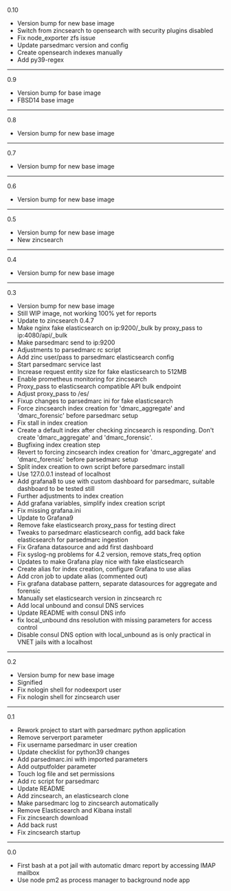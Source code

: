 0.10

* Version bump for new base image
* Switch from zincsearch to opensearch with security plugins disabled
* Fix node_exporter zfs issue
* Update parsedmarc version and config
* Create opensearch indexes manually
* Add py39-regex

---

0.9

* Version bump for base image
* FBSD14 base image

---

0.8

* Version bump for new base image

---

0.7

* Version bump for new base image

---

0.6

* Version bump for new base image

---

0.5

* Version bump for new base image
* New zincsearch

---

0.4

* Version bump for new base image

---

0.3

* Version bump for new base image
* Still WIP image, not working 100% yet for reports
* Update to zincsearch 0.4.7
* Make nginx fake elasticsearch on ip:9200/_bulk by proxy_pass to ip:4080/api/_bulk
* Make parsedmarc send to ip:9200
* Adjustments to parsedmarc rc script
* Add zinc user/pass to parsedmarc elasticsearch config
* Start parsedmarc service last
* Increase request entity size for fake elasticsearch to 512MB
* Enable prometheus monitoring for zincsearch
* Proxy_pass to elasticsearch compatible API bulk endpoint
* Adjust proxy_pass to /es/
* Fixup changes to parsedmarc ini for fake elasticsearch
* Force zincsearch index creation for 'dmarc_aggregate' and 'dmarc_forensic' before parsedmarc setup
* Fix stall in index creation
* Create a default index after checking zincsearch is responding. Don't create 'dmarc_aggregate' and 'dmarc_forensic'.
* Bugfixing index creation step
* Revert to forcing zincsearch index creation for 'dmarc_aggregate' and 'dmarc_forensic' before parsedmarc setup
* Split index creation to own script before parsedmarc install
* Use 127.0.0.1 instead of localhost
* Add grafana8 to use with custom dashboard for parsedmarc, suitable dashboard to be tested still
* Further adjustments to index creation
* Add grafana variables, simplify index creation script
* Fix missing grafana.ini
* Update to Grafana9
* Remove fake elasticsearch proxy_pass for testing direct
* Tweaks to parsedmarc elasticsearch config, add back fake elasticsearch for parsedmarc ingestion
* Fix Grafana datasource and add first dashboard
* Fix syslog-ng problems for 4.2 version, remove stats_freq option
* Updates to make Grafana play nice with fake elasticsearch
* Create alias for index creation, configure Grafana to use alias
* Add cron job to update alias (commented out)
* Fix grafana database pattern, separate datasources for aggregate and forensic
* Manually set elasticsearch version in zincsearch rc
* Add local unbound and consul DNS services
* Update README with consul DNS info
* fix local_unbound dns resolution with missing parameters for access control
* Disable consul DNS option with local_unbound as is only practical in VNET jails with a localhost

---

0.2

* Version bump for new base image
* Signified
* Fix nologin shell for nodeexport user
* Fix nologin shell for zincsearch user

---

0.1

* Rework project to start with parsedmarc python application
* Remove serverport parameter
* Fix username parsedmarc in user creation
* Update checklist for python39 changes
* Add parsedmarc.ini with imported parameters
* Add outputfolder parameter
* Touch log file and set permissions
* Add rc script for parsedmarc
* Update README
* Add zincsearch, an elasticsearch clone
* Make parsedmarc log to zincsearch automatically
* Remove Elasticsearch and Kibana install
* Fix zincsearch download
* Add back rust
* Fix zincsearch startup

---

0.0

* First bash at a pot jail with automatic dmarc report by accessing IMAP mailbox
* Use node pm2 as process manager to background node app
